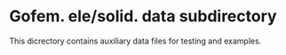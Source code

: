 # Gofem. ele/solid. data subdirectory

This dicrectory contains auxiliary data files for testing and examples.
